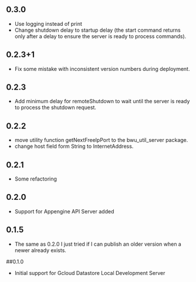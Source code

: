 ## 0.3.0
- Use logging instead of print
- Change shutdown delay to startup delay (the start command returns only after
 a delay to ensure the server is ready to process commands).

## 0.2.3+1
- Fix some mistake with inconsistent version numbers during deployment. 

## 0.2.3
- Add minimum delay for remoteShutdown to wait until the server is ready to
process the shutdown request.

## 0.2.2
- move utility function getNextFreeIpPort to the bwu_util_server package.
- change host field form String to InternetAddress. 

## 0.2.1
- Some refactoring

## 0.2.0
- Support for Appengine API Server added  

## 0.1.5
- The same as 0.2.0 I just tried if I can publish an older version when a newer
already exists.

##0.1.0
- Initial support for Gcloud Datastore Local Development Server
